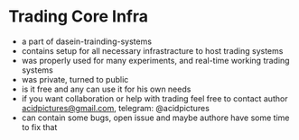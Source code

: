 # Trading Core Infra
- a part of dasein-trainding-systems
- contains setup for all necessary infrastracture to host trading systems
- was properly used for many experiments, and real-time working trading systems
- was private, turned to public
- is it free and any can use it for his own needs
- if you want collaboration or help with trading feel free to contact author acidpictures@gmail.com, telegram: @acidpictures
- can contain some bugs, open issue and maybe authore have some time to fix that